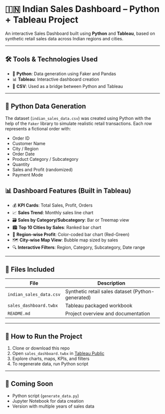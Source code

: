 # 🇮🇳 Indian Sales Dashboard – Python + Tableau Project

An interactive Sales Dashboard built using **Python** and **Tableau**, based on synthetic retail sales data across Indian regions and cities.

---

## 🛠️ Tools & Technologies Used

- 🐍 **Python**: Data generation using Faker and Pandas
- 📊 **Tableau**: Interactive dashboard creation
- 💾 **CSV**: Used as a bridge between Python and Tableau

---

## 🧪 Python Data Generation

The dataset (`indian_sales_data.csv`) was created using Python with the help of the `Faker` library to simulate realistic retail transactions. Each row represents a fictional order with:

- Order ID
- Customer Name
- City / Region
- Order Date
- Product Category / Subcategory
- Quantity
- Sales and Profit (randomized)
- Payment Mode


## 📊 Dashboard Features (Built in Tableau)

- 💰 **KPI Cards**: Total Sales, Profit, Orders
- 📈 **Sales Trend**: Monthly sales line chart
- 🗃️ **Sales by Category/Subcategory**: Bar or Treemap view
- 🏙️ **Top 10 Cities by Sales**: Ranked bar chart
- 📌 **Region-wise Profit**: Color-coded bar chart (Red-Green)
- 🗺️ **City-wise Map View**: Bubble map sized by sales
- 🔍 **Interactive Filters**: Region, Category, Subcategory, Date range

---

## 📁 Files Included

| File | Description |
|------|-------------|
| `indian_sales_data.csv` | Synthetic retail sales dataset (Python-generated) |
| `sales_dashboard.twbx` | Tableau packaged workbook |
| `README.md` | Project overview and documentation |

---


## 🚀 How to Run the Project

1. Clone or download this repo
2. Open `sales_dashboard.twbx` in [Tableau Public]([https://public.tableau.com](https://public.tableau.com/shared/66DQ6XS63?:display_count=n&:origin=viz_share_link))
3. Explore charts, maps, KPIs, and filters
4. To regenerate data, run Python script 

---



## 📌 Coming Soon

- Python script (`generate_data.py`)
- Jupyter Notebook for data creation
- Version with multiple years of sales data

